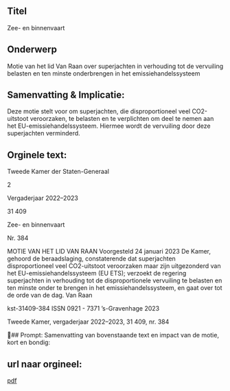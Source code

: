 ## Titel
Zee- en binnenvaart
## Onderwerp
Motie van het lid Van Raan over superjachten in verhouding tot de vervuiling belasten en ten minste onderbrengen in het emissiehandelssysteem 
## Samenvatting & Implicatie:

Deze motie stelt voor om superjachten, die disproportioneel veel CO2-uitstoot veroorzaken, te belasten en te verplichten om deel te nemen aan het EU-emissiehandelssysteem. Hiermee wordt de vervuiling door deze superjachten verminderd.
## Orginele text:


Tweede Kamer der Staten-Generaal

2

Vergaderjaar 2022–2023

31 409

Zee- en binnenvaart

Nr. 384

MOTIE VAN HET LID VAN RAAN
Voorgesteld 24 januari 2023
De Kamer,
gehoord de beraadslaging,
constaterende dat superjachten disproportioneel veel CO2-uitstoot
veroorzaken maar zijn uitgezonderd van het EU-emissiehandelssysteem
(EU ETS);
verzoekt de regering superjachten in verhouding tot de disproportionele
vervuiling te belasten en ten minste onder te brengen in het emissiehandelssysteem,
en gaat over tot de orde van de dag.
Van Raan

kst-31409-384
ISSN 0921 - 7371
’s-Gravenhage 2023

Tweede Kamer, vergaderjaar 2022–2023, 31 409, nr. 384

## Prompt:
Samenvatting van bovenstaande text en impact van de motie, kort en bondig:

## url naar orgineel:
[pdf](https://gegevensmagazijn.tweedekamer.nl/OData/v4/2.0/Document(305ac0e3-581d-4995-b073-2528d5ee9399)/resource)
